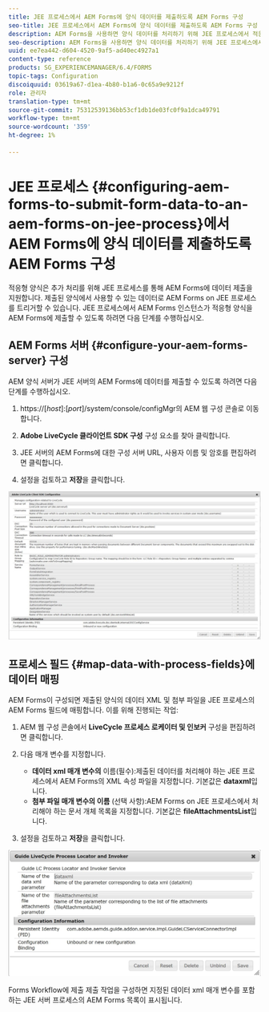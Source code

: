 ```yaml
---
title: JEE 프로세스에서 AEM Forms에 양식 데이터를 제출하도록 AEM Forms 구성
seo-title: JEE 프로세스에서 AEM Forms에 양식 데이터를 제출하도록 AEM Forms 구성
description: AEM Forms을 사용하면 양식 데이터를 처리하기 위해 JEE 프로세스에서 적응형 양식을 AEM Forms과 통합할 수 있습니다.
seo-description: AEM Forms을 사용하면 양식 데이터를 처리하기 위해 JEE 프로세스에서 적응형 양식을 AEM Forms과 통합할 수 있습니다.
uuid: ee7ea442-d604-4520-9af5-ad40ec4927a1
content-type: reference
products: SG_EXPERIENCEMANAGER/6.4/FORMS
topic-tags: Configuration
discoiquuid: 03619a67-d1ea-4b80-b1a6-0c65a9e9212f
role: 관리자
translation-type: tm+mt
source-git-commit: 75312539136bb53cf1db1de03fc0f9a1dca49791
workflow-type: tm+mt
source-wordcount: '359'
ht-degree: 1%

---
```



# JEE 프로세스 {#configuring-aem-forms-to-submit-form-data-to-an-aem-forms-on-jee-process}에서 AEM Forms에 양식 데이터를 제출하도록 AEM Forms 구성

적응형 양식은 추가 처리를 위해 JEE 프로세스를 통해 AEM Forms에 데이터 제출을 지원합니다. 제출된 양식에서 사용할 수 있는 데이터로 AEM Forms on JEE 프로세스를 트리거할 수 있습니다. JEE 프로세스에서 AEM Forms 인스턴스가 적응형 양식을 AEM Forms에 제출할 수 있도록 하려면 다음 단계를 수행하십시오.

## AEM Forms 서버 {#configure-your-aem-forms-server} 구성

AEM 양식 서버가 JEE 서버의 AEM Forms에 데이터를 제출할 수 있도록 하려면 다음 단계를 수행하십시오.

1. https://[*host*]:[*port*]/system/console/configMgr의 AEM 웹 구성 콘솔로 이동합니다.

1. **Adobe LiveCycle 클라이언트 SDK 구성** 구성 요소를 찾아 클릭합니다.
1. JEE 서버의 AEM Forms에 대한 구성 서버 URL, 사용자 이름 및 암호를 편집하려면 클릭합니다.
1. 설정을 검토하고 **저장**&#x200B;을 클릭합니다.

![Adobe LiveCycle 클라이언트 SDK 구성](assets/clientsdkconfiguration.jpg)

## 프로세스 필드 {#map-data-with-process-fields}에 데이터 매핑

AEM Forms이 구성되면 제출된 양식의 데이터 XML 및 첨부 파일을 JEE 프로세스의 AEM Forms 필드에 매핑합니다. 이를 위해 진행되는 작업:

1. AEM 웹 구성 콘솔에서 **LiveCycle 프로세스 로케이터 및 인보커** 구성을 편집하려면 클릭합니다.
1. 다음 매개 변수를 지정합니다.

   * **데이터 xml 매개 변수의**  이름(필수):제출된 데이터를 처리해야 하는 JEE 프로세스에서 AEM Forms의 XML 속성 파일을 지정합니다. 기본값은 **dataxml**&#x200B;입니다.
   * **첨부 파일 매개 변수의 이름** (선택 사항):AEM Forms on JEE 프로세스에서 처리해야 하는 문서 개체 목록을 지정합니다. 기본값은 **fileAttachmentsList**&#x200B;입니다.

1. 설정을 검토하고 **저장**&#x200B;을 클릭합니다.

![가이드 LiveCycle 프로세스 로케이터 및 인보커](assets/test3.jpg)

Forms Workflow에 제출 제출 작업을 구성하면 지정된 데이터 xml 매개 변수를 포함하는 JEE 서버 프로세스의 AEM Forms 목록이 표시됩니다.
